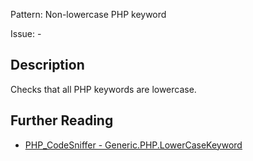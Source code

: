 Pattern: Non-lowercase PHP keyword

Issue: -

## Description

Checks that all PHP keywords are lowercase.

## Further Reading

* [PHP_CodeSniffer - Generic.PHP.LowerCaseKeyword](https://github.com/squizlabs/PHP_CodeSniffer/blob/master/src/Standards/Generic/Sniffs/PHP/LowerCaseKeywordSniff.php)